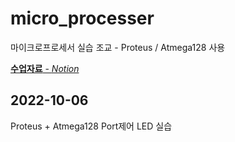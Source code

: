 # micro_processer
마이크로프로세서 실습 조교 - Proteus / Atmega128 사용

[__수업자료__ - *Notion*](https://charm-aluminum-6c2.notion.site/b2e0386c5cec4c9796440025fe38d829)

## 2022-10-06
Proteus + Atmega128 Port제어 LED 실습
